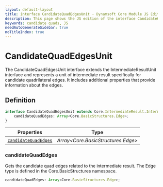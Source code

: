 ```yaml
---
layout: default-layout
title: interface CandidateQuadEdgesUnit - Dynamsoft Core Module JS Edition API Reference
description: This page shows the JS edition of the interface CandidateQuadEdgesUnit in Dynamsoft Core Module.
keywords: candidate quads, JS
needAutoGenerateSidebar: true
noTitleIndex: true
---
```


# CandidateQuadEdgesUnit

The CandidateQuadEdgesUnit interface extends the IntermediateResultUnit interface and represents a unit of intermediate result specifically for candidate quadrilateral edges. It includes additional properties that provide information about the edges.

## Definition

```ts
interface CandidateQuadEdgesUnit extends Core.IntermediateResult.IntermediateResultUnit {
    candidateQuadEdges: Array<Core.BasicStructures.Edge>;
}
```

| Properties               | Type |
|----------------------|-------------|
| [`candidateQuadEdges`](#candidatequadedges) | *Array\<Core.BasicStructures.Edge>* |

### candidateQuadEdges

Gets the candidate quad edges related to the intermediate result. The Edge type is defined in the Core.BasicStructures namespace.

```ts
candidateQuadEdges: Array<Core.BasicStructures.Edge>;
```